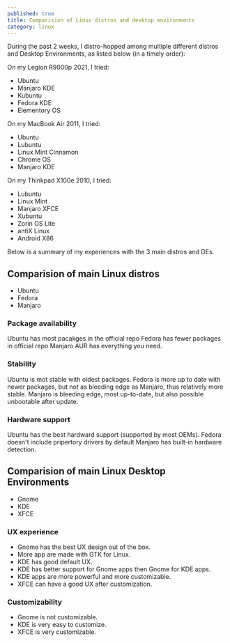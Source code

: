 ```yaml
---
published: true
title: Comparision of Linux distros and desktop environments
category: linux
---
```

During the past 2 weeks, I distro-hopped among multiple different distros and Desktop Environments, as listed below (in a timely order):

On my Legion R9000p 2021, I tried:

- Ubuntu
- Manjaro KDE
- Kubuntu
- Fedora KDE
- Elementory OS

On my MacBook Air 2011, I tried:

- Ubuntu
- Lubuntu
- Linux Mint Cinnamon
- Chrome OS
- Manjaro KDE

On my Thinkpad X100e 2010, I tried:

- Lubuntu
- Linux Mint
- Manjaro XFCE
- Xubuntu
- Zorin OS Lite
- antiX Linux
- Android X86

Below is a summary of my experiences with the 3 main distros and DEs.

## Comparision of main Linux distros

- Ubuntu
- Fedora
- Manjaro

### Package availability

Ubuntu has most pacakges in the official repo
Fedora has fewer packages in official repo
Manjaro AUR has everything you need.

### Stability

Ubuntu is mot stable with oldest packages.
Fedora is more up to date with newer packages, but not as bleeding edge as Manjaro, thus relatively more stable.
Manjaro is bleeding edge, most up-to-date, but also possible unbootable after update.

### Hardware support

Ubuntu has the best hardward support (supported by most OEMs).
Fedora doesn't include pripertory drivers by default
Manjaro has built-in hardware detection.

## Comparision of main Linux Desktop Environments

- Gnome
- KDE
- XFCE

### UX experience

- Gnome has the best UX design out of the box.
- More app are made with GTK for Linux.
- KDE has good default UX.
- KDE has better support for Gnome apps then Gnome for KDE apps.
- KDE apps are more powerful and more customizable.
- XFCE can have a good UX after customization.

### Customizability

- Gnome is not customizable.
- KDE is very easy to customize.
- XFCE is very customizable.

